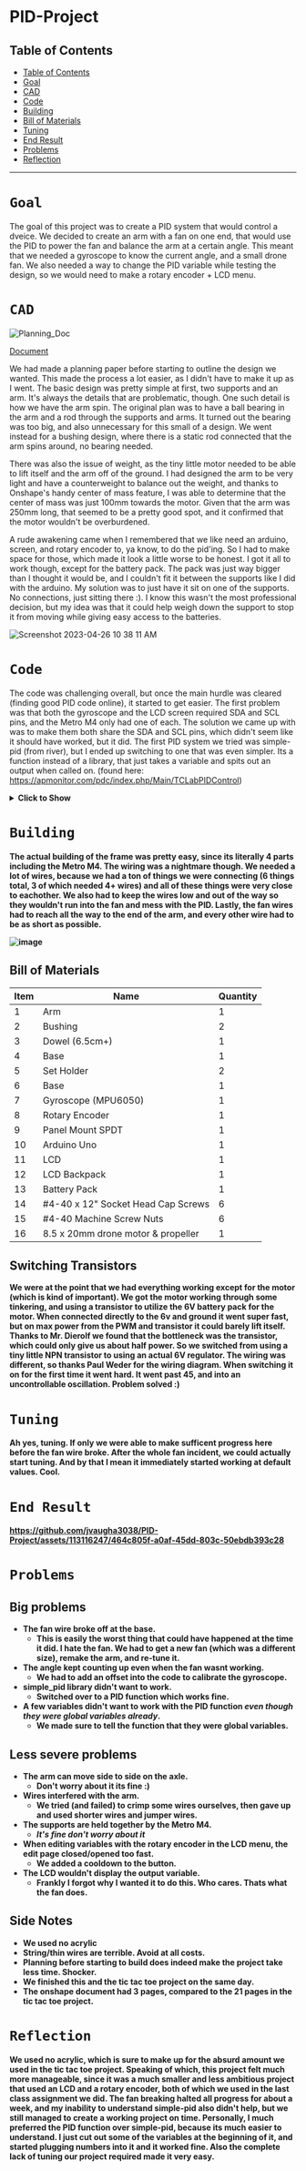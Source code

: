 # PID-Project

## Table of Contents
* [Table of Contents](#Table-of-Contents)
* [Goal](#Goal)
* [CAD](#CAD)
* [Code](#Code)
* [Building](#Building)
* [Bill of Materials](#Bill-of-Materials)
* [Tuning](#Tuning)
* [End Result](#End-Result)
* [Problems](#Problems)
* [Reflection](#Reflection)
---
# `Goal`
The goal of this project was to create a PID system that would control a dveice. We decided to create an arm with a fan on one end, that would use the PID to power the fan and balance the arm at a certain angle. This meant that we needed a gyroscope to know the current angle, and a small drone fan. We also needed a way to change the PID variable while testing the design, so we would need to make a rotary encoder + LCD menu.

# `CAD`

![Planning_Doc](https://github.com/jvaugha3038/PID-Project/assets/113116247/3aa01ba1-9bcc-4b66-aa9c-25665719a949)


[Document](https://cvilleschools.onshape.com/documents/f00cf12c984b3d4ce9458e93/w/95ae618fe06d1a19a8a98ffb/e/a00b791e7332e8573e6656cd)

We had made a planning paper before starting to outline the design we wanted. This made the process a lot easier, as I didn't have to make it up as I went. The basic design was pretty simple at first, two supports and an arm. It's always the details that are problematic, though. One such detail is how we have the arm spin. The original plan was to have a ball bearing in the arm and a rod through the supports and arms. It turned out the bearing was too big, and also unnecessary for this small of a design. We went instead for a bushing design, where there is a static rod connected that the arm spins around, no bearing needed.

There was also the issue of weight, as the tiny little motor needed to be able to lift itself and the arm off of the ground. I had designed the arm to be very light and have a counterweight to balance out the weight, and thanks to Onshape's handy center of mass feature, I was able to determine that the center of mass was just 100mm towards the motor. Given that the arm was 250mm long, that seemed to be a pretty good spot, and it confirmed that the motor wouldn't be overburdened. 

A rude awakening came when I remembered that we like need an arduino, screen, and rotary encoder to, ya know, to do the pid'ing. So I had to make space for those, which made it look a little worse to be honest. I got it all to work though, except for the battery pack. The pack was just way bigger than I thought it would be, and I couldn't fit it between the supports like I did with the arduino. My solution was to just have it sit on one of the supports. No connections, just sitting there :). I know this wasn't the most professional decision, but my idea was that it could help weigh down the support to stop it from moving while giving easy access to the batteries.

![Screenshot 2023-04-26 10 38 11 AM](https://user-images.githubusercontent.com/113116247/234610805-64f86760-13fe-4a1f-bbc3-2b34732a7c41.png)


# `Code`
The code was challenging overall, but once the main hurdle was cleared (finding good PID code online), it started to get easier. The first problem was that both the gyroscope and the LCD screen required SDA and SCL pins, and the Metro M4 only had one of each. The solution we came up with was to make them both share the SDA and SCL pins, which didn't seem like it should have worked, but it did. The first PID system we tried was simple-pid (from river), but I ended up switching to one that was even simpler. Its a function instead of a library, that just takes a variable and spits out an output when called on. (found here: https://apmonitor.com/pdc/index.php/Main/TCLabPIDControl) 

<details>
<summary><b>Click to Show<b></summary>
        
<p>
        
```python

import board
from lcd.lcd import LCD
from lcd.i2c_pcf8574_interface import I2CPCF8574Interface
import time
import rotaryio
import digitalio
import adafruit_mpu6050
import pwmio

# get and i2c object
i2c = board.I2C()
fan = pwmio.PWMOut(board.D7, duty_cycle=0, frequency=440, variable_frequency=True)
# some LCDs are 0x3f... some are 0x27.

mpu = adafruit_mpu6050.MPU6050(i2c)
lcd = LCD(I2CPCF8574Interface(i2c, 0x27), num_rows=2, num_cols=16)
#screen test
lcd.print("hey")
print("hey")
time.sleep(1)
lcd.clear()
#setting up stuff
encoder = rotaryio.IncrementalEncoder(board.D1, board.D2, divisor=2)
button = digitalio.DigitalInOut(board.D3)
button.direction = digitalio.Direction.INPUT
button.pull = digitalio.Pull.UP
# on/off switch setup
switch = digitalio.DigitalInOut(board.D8)
switch.direction = digitalio.Direction.INPUT
switch.pull = digitalio.Pull.UP

#subtract 12.9 degrees
#variable soup
KP = 1
KI = 1
KD = 1
encoder.position = 0
menu = 1
m_edit = False
last_position = -2
Set = 45
dt = .1
prev = 0
deg = -12.9
ierr = 0
op = 0
P = 0
I = 0
D = 0
#defining the pid function
def pid(Set,ierr,dt,KP,KI,KD):
        global prev
        global deg
        # Parameters in terms of PID coefficients
        op0 = 0
        # upper and lower bounds on heater level
        ophi = 100
        oplo = 10
        # calculate the error
        print("deg = "+str(deg))
        prev = deg
        
        deg=(round(float(mpu.gyro[0])+0.038, 1)*(dt)*(180/3.14159))+prev
        # calculate the measurement derivative
        dpv = (deg - prev) / dt
        error = Set-deg
        # calculate the integral error
        ierr = ierr + KI * error * dt


        # calculate the PID output
        P = KP * error
        I = ierr
        D = -KD * dpv
        op = op0 + P + I + D
        # implement anti-reset windup
        if op < oplo or op > ophi:
            I = I - KI * error * dt
            # clip output
            op = max(oplo,min(ophi,op))
        # return the controller output and PID terms
        return [op,P,I,D,error]

while True:
    print(str(pid(Set,ierr,dt,KP,KI,KD)))
    
    position = encoder.position
    if position > last_position: # Changes the PID values if edit mode is on, changes the menu if edit mode is off
        if m_edit == True:
            if menu == 1:
                KP += 1
            elif menu == 2:
                KI += 1
            elif menu == 3:
                KD += 1
        else:
            menu+=1
    elif position < last_position:
        if m_edit == True:
            if menu == 1:
                KP -= 1
            elif menu == 2:
                KI -= 1
            elif menu == 3:
                KD -= 1
        else:
            menu-=1

    if menu == 0: # Stops the menu from going too far
        menu = 3
    elif menu > 3:
        menu = 1

# checks which page is selected
    if position != last_position or not button.value:
        lcd.clear()
        if menu == 1:
            lcd.print("kP = "+str(KP))
        if menu == 2:
            lcd.print("kI = "+str(KI))
        if menu == 3:
            lcd.print("kD = "+str(KD))
        if m_edit == True:
            lcd.print("          Editing ^v")

    if not button.value:   # Toggles the edit mode
       if m_edit == False:
            m_edit = True
       else:
            m_edit = False

    last_position = position
    time.sleep(dt) # Sleeps for a controlled amount of time to make the gyroscope and PID work.
    print("-------------")
```
</p>  
    
</details>
        
# `Building`
The actual building of the frame was pretty easy, since its literally 4 parts including the Metro M4. The wiring was a nightmare though. We needed a lot of wires, because we had a ton of things we were connecting (6 things total, 3 of which needed 4+ wires) and all of these things were very close to eachother. We also had to keep the wires low and out of the way so they wouldn't run into the fan and mess with the PID. Lastly, the fan wires had to reach all the way to the end of the arm, and every other wire had to be as short as possible.
        
![image](https://github.com/jvaugha3038/PID-Project/assets/112961338/56d9fe31-49f1-4ab0-b5a7-33a476495255)
        
## Bill of Materials
       
| Item | Name                               | Quantity |
| ---- | ---------------------------------- | -------- |
| 1    | Arm                                | 1        |
| 2    | Bushing                            | 2        |
| 3    | Dowel (6.5cm+)                     | 1        |
| 4    | Base                               | 1        |
| 5    | Set Holder                         | 2        |
| 6    | Base                               | 1        |
| 7    | Gyroscope (MPU6050)                | 1        |
| 8    | Rotary Encoder                     | 1        |
| 9    | Panel Mount SPDT                   | 1        |
| 10   | Arduino Uno                        | 1        |
| 11   | LCD                                | 1        |
| 12   | LCD Backpack                       | 1        |
| 13   | Battery Pack                       | 1        |
| 14   | #4-40 x 12" Socket Head Cap Screws | 6        |
| 15   | #4-40 Machine Screw Nuts           | 6        |
| 16   | 8.5 x 20mm drone motor & propeller | 1        |
        
        
## Switching Transistors
We were at the point that we had everything working **except** for the motor (which is kind of important). We got the motor working through some tinkering, and using a transistor to utilize the 6V battery pack for the motor. When connected directly to the 6v and ground it went super fast, but on max power from the PWM and transistor it could barely lift itself. Thanks to Mr. Dierolf we found that the bottleneck was the transistor, which could only give us about half power. So we switched from using a tiny little NPN transistor to using an actual 6V regulator. The wiring was different, so thanks Paul Weder for the wiring diagram. When switching it on for the first time it went hard. It went past 45, and into an uncontrollable oscillation. Problem solved :) 

# `Tuning`
Ah yes, tuning. If only we were able to make sufficent progress here before the fan wire broke.
After the whole fan incident, we could actually start tuning. And by that I mean it immediately started working at default values. Cool.

# `End Result`

https://github.com/jvaugha3038/PID-Project/assets/113116247/464c805f-a0af-45dd-803c-50ebdb393c28


# `Problems`
## Big problems
* The fan wire broke off at the base.
  * This is easily the worst thing that could have happened at the time it did. I hate the fan. We had to get a new fan (which was a different size), remake the arm, and re-tune it.
* The angle kept counting up even when the fan wasnt working.
  * We had to add an offset into the code to calibrate the gyroscope.
* simple_pid library didn't want to work.
  * Switched over to a PID function which works fine.
* A few variables didn't want to work with the PID function *even though they were global variables already*.
  * We made sure to tell the function that they were global variables.

## Less severe problems
* The arm can move side to side on the axle.
  * Don't worry about it its fine :)
* Wires interfered with the arm.
  * We tried (and failed) to crimp some wires ourselves, then gave up and used shorter wires and jumper wires.
* The supports are held together by the Metro M4.
  * *It's fine don't worry about it*
* When editing variables with the rotary encoder in the LCD menu, the edit page closed/opened too fast.
  * We added a cooldown to the button.
* The LCD wouldn't display the output variable.
  * Frankly I forgot why I wanted it to do this. Who cares. Thats what the fan does.
        
## Side Notes
* We used no acrylic
* String/thin wires are terrible. Avoid at all costs.    
* Planning before starting to build does indeed make the project take less time. Shocker.
* We finished this and the tic tac toe project on the same day.
* The onshape document had 3 pages, compared to the 21 pages in the tic tac toe project.
        
# `Reflection`
We used no acrylic, which is sure to make up for the absurd amount we used in the tic tac toe project. Speaking of which, this project felt much more manageable, since it was a much smaller and less ambitious project that used an LCD and a rotary encoder, both of which we used in the last class assignment we did. The fan breaking halted all progress for about a week, and my inability to understand simple-pid also didn't help, but we still managed to create a working project on time. Personally, I much preferred the PID function over simple-pid, because its much easier to understand. I just cut out some of the variables at the beginning of it, and started plugging numbers into it and it worked fine. Also the complete lack of tuning our project required made it very easy. 
